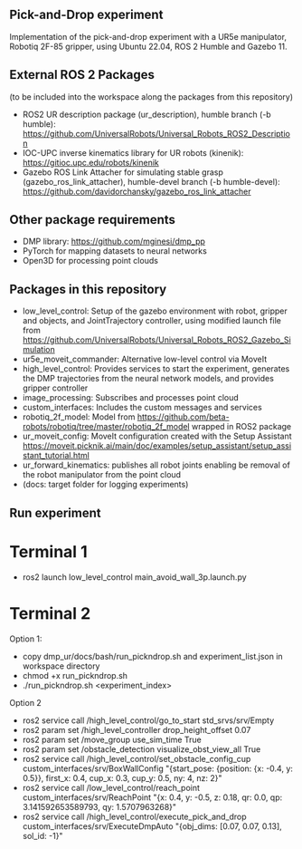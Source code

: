 ## Pick-and-Drop experiment
Implementation of the pick-and-drop experiment with a UR5e manipulator, Robotiq 2F-85 gripper, using Ubuntu 22.04, ROS 2 Humble and Gazebo 11.

## External ROS 2 Packages
(to be included into the workspace along the packages from this repository)
- ROS2 UR description package (ur_description), humble branch (-b humble): https://github.com/UniversalRobots/Universal_Robots_ROS2_Description
- IOC-UPC inverse kinematics library for UR robots (kinenik): https://gitioc.upc.edu/robots/kinenik
- Gazebo ROS Link Attacher for simulating stable grasp (gazebo_ros_link_attacher), humble-devel branch (-b humble-devel): https://github.com/davidorchansky/gazebo_ros_link_attacher

## Other package requirements
- DMP library: https://github.com/mginesi/dmp_pp
- PyTorch for mapping datasets to neural networks
- Open3D for processing point clouds

## Packages in this repository
- low_level_control: Setup of the gazebo environment with robot, gripper and objects, and JointTrajectory controller, using modified launch file from https://github.com/UniversalRobots/Universal_Robots_ROS2_Gazebo_Simulation
- ur5e_moveit_commander: Alternative low-level control via MoveIt
- high_level_control: Provides services to start the experiment, generates the DMP trajectories from the neural network models, and provides gripper controller
- image_processing: Subscribes and processes point cloud
- custom_interfaces: Includes the custom messages and services
- robotiq_2f_model: Model from https://github.com/beta-robots/robotiq/tree/master/robotiq_2f_model wrapped in ROS2 package
- ur_moveit_config: MoveIt configuration created with the Setup Assistant https://moveit.picknik.ai/main/doc/examples/setup_assistant/setup_assistant_tutorial.html
- ur_forward_kinematics: publishes all robot joints enabling be removal of the robot manipulator from the point cloud
- (docs: target folder for logging experiments)

## Run experiment
# Terminal 1
- ros2 launch low_level_control main_avoid_wall_3p.launch.py

# Terminal 2

Option 1:
- copy dmp_ur/docs/bash/run_pickndrop.sh and experiment_list.json in workspace directory
- chmod +x run_pickndrop.sh
- ./run_pickndrop.sh <experiment_index>

Option 2
- ros2 service call /high_level_control/go_to_start std_srvs/srv/Empty
- ros2 param set /high_level_controller drop_height_offset 0.07
- ros2 param set /move_group use_sim_time True
- ros2 param set /obstacle_detection visualize_obst_view_all True
- ros2 service call /high_level_control/set_obstacle_config_cup custom_interfaces/srv/BoxWallConfig "{start_pose: {position: {x: -0.4, y: 0.5}}, first_x: 0.4, cup_x: 0.3, cup_y: 0.5, ny: 4, nz: 2}"
- ros2 service call /low_level_control/reach_point custom_interfaces/srv/ReachPoint "{x: 0.4, y: -0.5, z: 0.18, qr: 0.0, qp: 3.141592653589793, qy: 1.5707963268}"
- ros2 service call /high_level_control/execute_pick_and_drop custom_interfaces/srv/ExecuteDmpAuto "{obj_dims: [0.07, 0.07, 0.13], sol_id: -1}"
